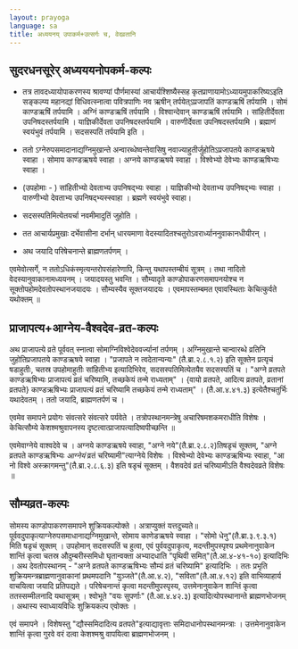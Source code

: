 ```yaml
---
layout: prayoga
language: sa
title: अध्ययनय् उपाकर्म+उत्सर्गः च, वेदव्रतानि
---
```


## सुदरधनसूरेर् अध्यययनोपकर्म-कल्पः
- तत्र तावदध्यायोपाकरणस्य श्रावण्यां पौर्णमास्यां आचार्यश्शिष्यैस्सह कृतप्राणायामोऽध्यायमुपाकरिष्यऽइति सङ्कल्प्य महानद्यां विधिवत्स्नात्वा पवित्रपाणिः नव ऋषीन् तर्पयेत्ऽप्रजापतिं काण्डऋषिं तर्पयामि । सोमं काण्डऋषिं तर्पयामि । अग्निं काण्डऋषिं तर्पयामि । विश्वान्देवान् काण्डऋषिं तर्पयामि । सांहितीर्देवता उपनिषदस्तर्पयामि । याज्ञिकीर्देवता उपनिषदस्तर्पयामि । वारुणीर्देवता उपनिषदस्तर्पयामि । ब्रह्माणं स्वयंभुवं तर्पयामि । सदसस्पतिं तर्पयामि इति ।

- ततो ऽग्नेरुपसमादानाद्यग्निमुखान्ते अन्वारब्धेष्वन्तेवासिषु नवाज्याहुतीर्जुहोतिऽप्रजापतये काण्डऋषये स्वाहा । सोमाय काण्डऋषये स्वाहा । अग्नये काण्डऋषये स्वाहा ।
विश्वेभ्यो देवेभ्यः काण्डऋषिभ्यः स्वाहा ।

- (उपहोमाः - ) सांहितीभ्यो देवताभ्य उपनिषद्भ्यः स्वाहा । याज्ञिकीभ्यो देवताभ्य उपनिषद्भ्यः स्वाहा । वारुणीभ्यो देवताभ्य उपनिषद्भ्यस्स्वाहा । ब्रह्मणे स्वयंभुवे स्वाहा।

- सदसस्पतिमित्येतयर्चा नवमीमादुतिं जुहोति ।
- तत आचार्यप्रमुखाः दर्भेवासीना दर्भान् धारयमाणा वेदस्यादितश्चतुरोऽवरार्ध्याननुवाकानधीयीरन् ।
- अथ जयादि परिषेचनान्ते ब्राह्मणतर्पणम् ।

एवमेवोत्सर्गे, न ततोऽधिकंस्मृत्यन्तरोपसंहारेणापि, किन्तु यथापस्तम्बीयं सूत्रम् ।
तथा नादितो वेदस्यानुवाकानामध्ययनम् । जयादयस्तु भवन्ति । सौम्यादृते काण्डोपाकरणसमापनयोश्च न सूक्तोपहोमदेवतोपस्थानजयादयः । सौम्यस्यैव सूक्तजयादयः ।
एवमापस्तम्बमत एवावस्थिताः केचित्कुर्वते यथोक्तम् ॥

## प्राजापत्य+आग्नेय-वैश्वदेव-व्रत-कल्पः
अथ प्राजापत्ये व्रते पूर्ववत् स्नात्वा सोमाग्निविश्वेदेववर्ज्यानां तर्पणम् ।
अग्निमुखान्ते चान्वारब्धे व्रतिनि जुहोतिप्रजापतये काण्डऋषये स्वाहा ।
"प्रजापते न त्वदेतान्यन्यः" (तै.ब्रा.२.८.१.२) इति सूक्तेन प्रत्यृचं षडाहुतीः, चतस्र उपहोमाहुतीः सांहितीभ्य इत्यादिभिरेव, सदसस्पतिमित्येतयैव सदसस्पतिं च ।
"अग्ने व्रतपते काण्डऋषिभ्यः प्राजापत्यं व्रतं चरिष्यामि, तच्छकेयं तन्मे राध्यताम्" ।
{वायो व्रतपते, आदित्य व्रतपते, व्रतानां व्रतपते} काण्डऋषिभ्यः प्राजापत्यं व्रतं चरिष्यामि तच्छकेयं तन्मे राध्यताम्" । (तै.आ.४.४१.३) इत्येतैश्चतुर्भिः यथादेवतम् ।
ततो जयादि, ब्राह्मणतर्पणं च ।

एवमेव समापने प्रयोगः संवत्सरे संवत्सरे पर्यवेते ।
तत्रोपस्थानमन्त्रेषु अचारिषमशकमराधीति विशेषः ।
केचित्सौम्ये केशश्मश्रुवापनस्य दृष्टत्वात्प्राजापत्यादिष्वपीच्छन्ति ॥

एवमेवाग्नेये वाश्वदेवे च । अग्नये काण्डऋषये स्वाहा, "अग्ने नये"(तै.ब्रा.२.८.२)तिषडृचं सूक्तम्, "अग्ने व्रतपते काण्डऋषिभ्यः *आग्नेयं* व्रतं चरिष्यामी"त्याग्नेये विशेषः । विश्वेभ्यो देवेभ्यः काण्डऋषिभ्यः स्वाहा, "आ नो विश्वे अस्क्रागमन्तु"(तै.ब्रा.२.८.६.३) इति षडृचं सूक्तम् ।
वैशवदेवं व्रतं चरिष्यामीऽति वैश्वदेवव्रते विशेषः ॥

## सौम्यव्रत-कल्पः
सोमस्य काण्डोपाकरणसमापने शुक्रियकल्पोक्ते । अत्राप्युक्तं यत्तदुच्यते॥ पूर्ववदुपाकृत्याग्नेरुपसमाधानाद्यग्निमुखान्ते, सोमाय काणेडऋषये स्वाहा ।
"सोमो धेनु"(तै.ब्रा.३.९.३.१) मिति षडृचं सूक्तम् । उपहोमान् सदसस्पतिं च हुत्वा, एवं पुर्ववदुपाकृत्य, मदन्तीमुपस्पृश्य प्रथमेनानुवाकेन शान्तिं कृत्वा चतस्र औदुम्बरीस्समिधो घृतान्वक्ता अभ्यादधाति "पृथिवी समित्"(तै.आ.४-४१-१०) इत्यादिभिः ।
अथ देवतोपस्थानम् - "अग्ने व्रतपते काण्डऋषिभ्यः सौम्यं व्रतं चरिष्यामि" इत्यादिभिः ।
ततः प्रभृति शुक्रियमन्त्रब्राह्मणानुवाकानां प्रथमपदानि "युञ्जते"(तै.आ.४.२), "सविता"(तै.आ.४.१२) इति वाभिव्याहार्य वाचयित्वा जयादि प्रतिपद्यते ।
परिषेचनान्तं कृत्वा मदन्तीमुपस्पृस्य, उत्तमेनानुवाकेन शान्तिं कृत्वा ततस्सम्मीलनादि यथासूत्रम् ।
श्वोभूते "वयः सुपर्णाः" (तै.आ.४.४२.३) इत्यादित्योपस्थानान्ते ब्राह्मणभोजनम् ।
अथास्य स्वाध्यायविधिः शुक्रियकल्प एवोक्तः ।

एवं समापने । विशेषस्तु "द्यौस्समिदादित्य व्रतपते"इत्याद्यावृत्ताः समिदाधानोपस्थानमन्त्राः ।
उत्तमेनानुवाकेन शान्तिं कृत्वा गुरवे वरं दत्वा केशश्मश्रु वापयित्वा ब्राह्मणभोजनम् ।